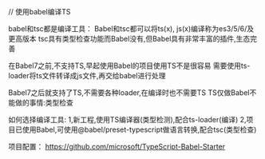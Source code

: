// 使用babel编译TS

babel和tsc都是编译工具：
Babel和tsc都可以将ts(x), js(x)编译称为es3/5/6/及更高版本
tsc具有类型检查功能而Babel没有,但Babel具有非常丰富的插件,生态完善


在Babel7之前,不支持TS,早起使用Babel的项目使用TS不是很容易
需要使用ts-loader将ts文件转译成js文件,再交给babel进行处理

Babel7之后就支持了TS,不需要各种loader,在编译时也不需要TS
TS仅做Babel不能做的事情:类型检查

如何选择编译工具:
1,新工程,使用TS编译器(类型检测),配合ts-loader(编译)
2,项目已使用Babel,可使用@babel/preset-typescript做语言转换,配合tsc(类型检查)

项目配置：
https://github.com/microsoft/TypeScript-Babel-Starter
